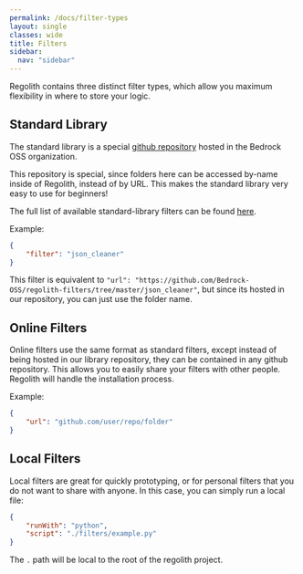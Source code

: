 ```yaml
---
permalink: /docs/filter-types
layout: single
classes: wide
title: Filters
sidebar:
  nav: "sidebar"
---
```


Regolith contains three distinct filter types, which allow you maximum flexibility in where to store your logic. 

## Standard Library

The standard library is a special [github repository](https://github.com/Bedrock-OSS/regolith-filters) hosted in the Bedrock OSS organization. 

This repository is special, since folders here can be accessed by-name inside of Regolith, instead of by URL. This makes the standard library very easy to use for beginners!

The full list of available standard-library filters can be found [here](/regolith/docs/standard-library).


Example:

```json
{
    "filter": "json_cleaner"
}
```

This filter is equivalent to `"url": "https://github.com/Bedrock-OSS/regolith-filters/tree/master/json_cleaner"`, but since its hosted in our repository, you can just use the folder name.

## Online Filters

Online filters use the same format as standard filters, except instead of being hosted in our library repository, they can be contained in any github repository. This allows you to easily share your filters with other people. Regolith will handle the installation process.

Example:

```json
{
    "url": "github.com/user/repo/folder"
}
```

## Local Filters

Local filters are great for quickly prototyping, or for personal filters that you do not want to share with anyone. In this case, you can simply run a local file:


```json
{
    "runWith": "python",
    "script": "./filters/example.py"
}
```

The `.` path will be local to the root of the regolith project.